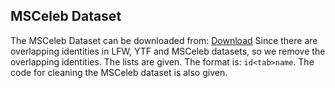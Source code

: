 ## MSCeleb Dataset

The MSCeleb Dataset can be downloaded from: <a href="https://www.microsoft.com/en-us/research/project/ms-celeb-1m-challenge-recognizing-one-million-celebrities-real-world/">Download</a>
Since there are overlapping identities in LFW, YTF and MSCeleb datasets, so we remove the overlapping identities. The lists are given. 
The format is: `id<tab>name`.
The code for cleaning the MSCeleb dataset is also given.

